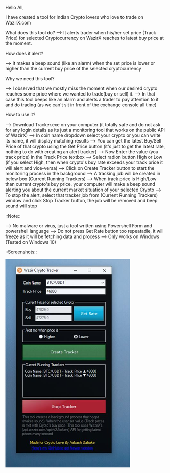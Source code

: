 Hello All,

I have created a tool for Indian Crypto lovers who love to trade on WazirX.com <BETA VERSION>

What does this tool do?
--> It alerts trader when his/her set price (Track Price) for selected Cryptocurrency on WazirX reaches to latest buy price at the moment.


How does it alert?

--> It makes a beep sound (like an alarm) when the set price is lower or higher than the current buy price of the selected cryptocurrency


Why we need this tool?

--> I observed that we mostly miss the moment when our desired crypto reaches some price where we wanted to trade(buy or sell) it.
--> In that case this tool beeps like an alarm and alerts a trader to pay attention to it and do trading (as we can't sit in front of the exchange console all time)


How to use it?

--> Download Tracker.exe on your computer (it totally safe and do not ask for any login details as its just a monitoring tool that works on the public API of WazirX)
--> In coin name dropdown select your crypto or you can write its name, it will display matching results
--> You can get the latest Buy/Sell Price of that crypto using the Get Price button (it's just to get the latest rate, nothing to do with creating an alert tracker)
--> Now Enter the value (you track price) in the Track Price textbox
--> Select radion button High or Low (if you select High, then when crypto's buy rate exceeds your track price it will alert and vice-versa)
--> Click on Create Tracker button to start the monitoring process in the background
--> A tracking job will be created in below box (Current Running Trackers)
--> When track price is High/Low than current crypto's buy price, your computer will make a beep sound alerting you about the current market situation of your selected Crypto
--> To stop the alert, select that tracker job from (Current Running Trackers) window and click Stop Tracker button, the job will be removed and beep sound will stop

::Note::

--> No malware or virus, just a tool written using Powershell Form and powershell language
--> Do not press Get Rate button too repeatadle, it will freeze as it will be fetching data and process
--> Only works on Windows (Tested on Windows 10)


::Screenshots::


![UI](Tracker.PNG)

